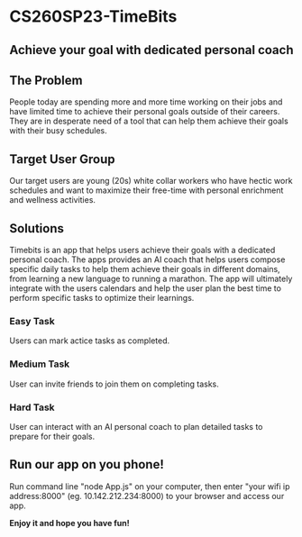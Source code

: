 # CS260SP23-TimeBits
## Achieve your goal with dedicated personal coach

## The Problem
People today are spending more and more time working on their jobs and have limited time to achieve their personal goals outside of their careers. They are in desperate need of a tool that can help them achieve their goals with their busy schedules.

## Target User Group
Our target users are young (20s) white collar workers who have hectic work schedules and want to maximize their free-time with personal enrichment and wellness activities.

## Solutions
Timebits is an app that helps users achieve their goals with a dedicated personal coach. The apps provides an AI coach that helps users compose specific daily tasks to help them achieve their goals in different domains, from learning a new language to running a marathon. The app will ultimately integrate with the users calendars and help the user plan the best time to perform specific tasks to optimize their learnings.

### Easy Task
Users can mark actice tasks as completed.

### Medium Task
User can invite friends to join them on completing tasks.

### Hard Task
User can interact with an AI personal coach to plan detailed tasks to prepare for their goals.

## Run our app on you phone!
Run command line "node App.js" on your computer, then enter "your wifi ip address:8000" (eg. 10.142.212.234:8000) to your browser and access our app.

**Enjoy it and hope you have fun!**

